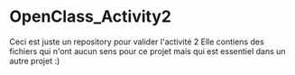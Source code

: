 # OpenClass_Activity2
Ceci est juste un repository pour valider l'activité 2
Elle contiens des fichiers qui n'ont aucun sens pour ce projet
mais qui est essentiel dans un autre projet :)
